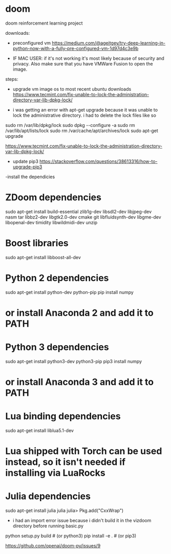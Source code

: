 # doom
doom reinforcement learning project

downloads:
- preconfigured vm 
https://medium.com/@ageitgey/try-deep-learning-in-python-now-with-a-fully-pre-configured-vm-1d97d4c3e9b

- IF MAC USER: if it's not working it's most likely because of security and privacy. Also make sure that you have VMWare Fusion to open the image.

steps:
- upgrade vm image os to most recent ubuntu downloads
https://www.tecmint.com/fix-unable-to-lock-the-administration-directory-var-lib-dpkg-lock/

- i was getting an error with apt-get upgrade because it was unable to lock the administrative directory. i had to delete the lock files like so

sudo rm /var/lib/dpkg/lock
sudo dpkg --configure -a
sudo rm /var/lib/apt/lists/lock
sudo rm /var/cache/apt/archives/lock
sudo apt-get upgrade

https://www.tecmint.com/fix-unable-to-lock-the-administration-directory-var-lib-dpkg-lock/



- update pip3
https://stackoverflow.com/questions/38613316/how-to-upgrade-pip3

-install the dependicies 

# ZDoom dependencies
sudo apt-get install build-essential zlib1g-dev libsdl2-dev libjpeg-dev \
nasm tar libbz2-dev libgtk2.0-dev cmake git libfluidsynth-dev libgme-dev \
libopenal-dev timidity libwildmidi-dev unzip

# Boost libraries
sudo apt-get install libboost-all-dev

# Python 2 dependencies
sudo apt-get install python-dev python-pip
pip install numpy
# or install Anaconda 2 and add it to PATH

# Python 3 dependencies
sudo apt-get install python3-dev python3-pip
pip3 install numpy
# or install Anaconda 3 and add it to PATH

# Lua binding dependencies
sudo apt-get install liblua5.1-dev
# Lua shipped with Torch can be used instead, so it isn't needed if installing via LuaRocks

# Julia dependencies
sudo apt-get install julia
julia
julia> Pkg.add("CxxWrap")


- i had an import error issue because i didn't build it in the vizdoom directory before running basic.py

python setup.py build   # (or python3)
pip install -e .        # (or pip3)

https://github.com/openai/doom-py/issues/9




